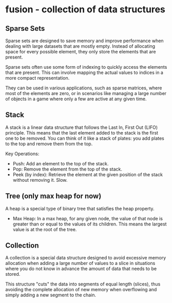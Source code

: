 # fusion - collection of data structures

## Sparse Sets

Sparse sets are designed to save memory and improve performance when dealing with large datasets
that are mostly empty. Instead of allocating space for every possible element, they only store
the elements that are present.

Sparse sets often use some form of indexing to quickly access the elements that are present.
This can involve mapping the actual values to indices in a more compact representation.

They can be used in various applications, such as sparse matrices, where most of the elements are zero,
or in scenarios like managing a large number of objects in a game where only a few are active
at any given time.

## Stack

A stack is a linear data structure that follows the Last In, First Out (LIFO) principle.
This means that the last element added to the stack is the first one to be removed.
You can think of it like a stack of plates: you add plates to the top and remove them from the top.

Key Operations:
- Push: Add an element to the top of the stack.
- Pop: Remove the element from the top of the stack.
- Peek (by index): Retrieve the element at the given position of the stack without removing it. Slow.

## Tree (only max heap for now)

A heap is a special type of binary tree that satisfies the heap property.

- Max Heap: In a max heap, for any given node, the value of that node is greater than or equal to the values of its children.
  This means the largest value is at the root of the tree.

## Collection

A collection is a special data structure designed to avoid excessive memory allocation when adding
a large number of values to a slice in situations where you do not know in advance the amount of data
that needs to be stored.

This structure "cuts" the data into segments of equal length (slices), thus avoiding the complete
allocation of new memory when overflowing and simply adding a new segment to the chain.
